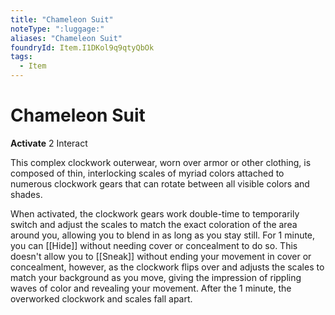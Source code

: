 ```yaml
---
title: "Chameleon Suit"
noteType: ":luggage:"
aliases: "Chameleon Suit"
foundryId: Item.I1DKol9q9qtyQbOk
tags:
  - Item
---
```


# Chameleon Suit

**Activate** 2 Interact

This complex clockwork outerwear, worn over armor or other clothing, is composed of thin, interlocking scales of myriad colors attached to numerous clockwork gears that can rotate between all visible colors and shades.

When activated, the clockwork gears work double-time to temporarily switch and adjust the scales to match the exact coloration of the area around you, allowing you to blend in as long as you stay still. For 1 minute, you can [[Hide]] without needing cover or concealment to do so. This doesn't allow you to [[Sneak]] without ending your movement in cover or concealment, however, as the clockwork flips over and adjusts the scales to match your background as you move, giving the impression of rippling waves of color and revealing your movement. After the 1 minute, the overworked clockwork and scales fall apart.
